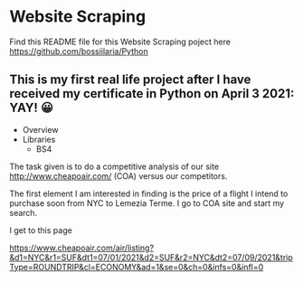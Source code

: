 # Website Scraping

Find this README file for this Website Scraping poject here https://github.com/bossiilaria/Python

## This is my first real life project after I have received my certificate in Python on April 3 2021: YAY! :grinning:

* Overview
* Libraries
  * BS4

The task given is to do a competitive analysis of our site http://www.cheapoair.com/ (COA) versus our competitors. 

The first element I am interested in finding is the price of a flight I intend to purchase soon from NYC to Lemezia Terme. I go to COA site and start my search.

I get to this page

https://www.cheapoair.com/air/listing?&d1=NYC&r1=SUF&dt1=07/01/2021&d2=SUF&r2=NYC&dt2=07/09/2021&tripType=ROUNDTRIP&cl=ECONOMY&ad=1&se=0&ch=0&infs=0&infl=0